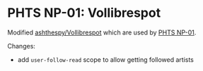 # PHTS NP-01: Vollibrespot

Modified [ashthespy/Vollibrespot][ashthespy/Vollibrespot] which are used by [PHTS NP-01].

Changes:

- add `user-follow-read` scope to allow getting followed artists

[ashthespy/Vollibrespot]: https://github.com/ashthespy/Vollibrespot
[phts np-01]: https://tsaryk.com/NP-01
